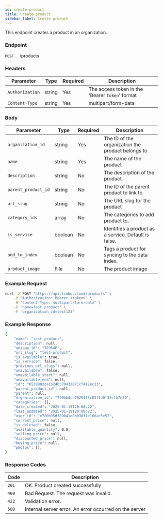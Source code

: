 ```yaml
---
id: create-product
title: Create product
sidebar_label: Create product
---
```


This endpoint creates a product in an organization.

### Endpoint

`POST` &nbsp; &nbsp; /products

### Headers

| Parameter       | Type   | Required | Description                                     |
| --------------- | ------ | -------- | ----------------------------------------------- |
| `Authorization` | string | Yes      | The access token in the 'Bearer `token`' format |
| `Content-Type`  | string | Yes      | multipart/form-data                             |

### Body

| Parameter           | Type    | Required | Description                                          |
| ------------------- | ------- | -------- | ---------------------------------------------------- |
| `organization_id`   | string  | Yes      | The ID of the organization the product belongs to    |
| `name`              | string  | Yes      | The name of the product                              |
| `description`       | string  | No       | The description of the product                       |
| `parent_product_id` | string  | No       | The ID of the parent product to link to              |
| `url_slug`          | string  | No       | The URL slug for the product                         |
| `category_ids`      | array   | No       | The categories to add product to.                    |
| `is_service`        | boolean | No       | Identifies a product as a service. Default is false. |
| `add_to_index`      | boolean | No       | Tags a product for syncing to the data index.        |
| `product_image`     | File    | No       | The product image                                    |

### Example Request

```bash
curl -X POST "https://api.timbu.cloud/products" \
    -H "Authorization: Bearer <token>" \
    -H "Content-Type: multipart/form-data" \
    -F 'name=Test product' \
    -F 'organization_id=test123'
```

### Example Response

```bash
{
    "name": "test product",
    "description": null,
    "unique_id": "TE964P",
    "url_slug": "test-product",
    "is_available": true,
    "is_service": false,
    "previous_url_slugs": null,
    "unavailable": false,
    "unavailable_start": null,
    "unavailable_end": null,
    "id": "0529002da1b24bc79432071cf412ec13",
    "parent_product_id": null,
    "parent": null,
    "organization_id": "799bbdca76254f5c83f1d0f35cfb7e30",
    "categories": [],
    "date_created": "2025-01-19T20:08:22",
    "last_updated": "2025-01-19T20:08:22",
    "user_id": "e780b95df89041e8b93831e16dac5e52",
    "current_price": null,
    "is_deleted": false,
    "available_quantity": 0.0,
    "selling_price": null,
    "discounted_price": null,
    "buying_price": null,
    "photos": [],
}
```

### Response Codes

| Code  | Description                                            |
| ----- | ------------------------------------------------------ |
| `201` | OK. Product created successfully                       |
| `400` | Bad Request. The request was invalid.                  |
| `422` | Validation error.                                      |
| `500` | Internal server error. An error occurred on the server |
